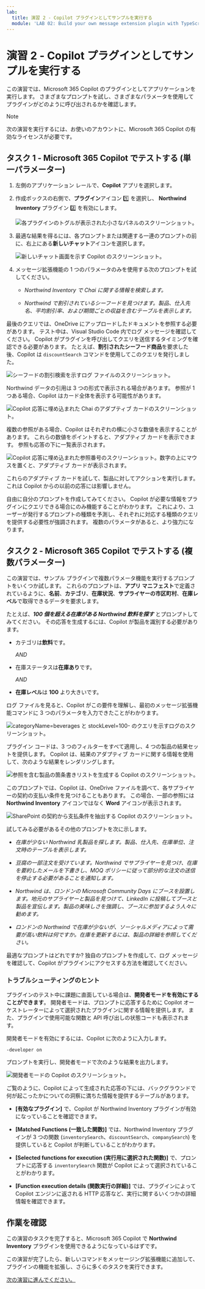 ```yaml
---
lab:
  title: 演習 2 - Copilot プラグインとしてサンプルを実行する
  module: 'LAB 02: Build your own message extension plugin with TypeScript (TS) for Microsoft 365 Copilot'
---
```


# 演習 2 - Copilot プラグインとしてサンプルを実行する

この演習では、Microsoft 365 Copilot のプラグインとしてアプリケーションを実行します。 さまざまなプロンプトを試し、さまざまなパラメータを使用してプラグインがどのように呼び出されるかを確認します。

> [!NOTE]  
> 次の演習を実行するには、お使いのアカウントに、Microsoft 365 Copilot の有効なライセンスが必要です。

## タスク 1 - Microsoft 365 Copilot でテストする (単一パラメーター)

1. 左側のアプリケーション レールで、**Copilot** アプリを選択します。

1. 作成ボックスの右側で、**プラグイン**アイコン 1️⃣ を選択し、 **Northwind Inventory** プラグイン 2️⃣ を有効にします。

    ![各プラグインのトグルが表示された小さなパネルのスクリーンショット。](../media/3-02-plugin-panel.png)

1. 最適な結果を得るには、各プロンプトまたは関連する一連のプロンプトの前に、右上にある**新しいチャット**アイコンを選択します。

    ![新しいチャット画面を示す Copilot のスクリーンショット。](../media/3-01-new-chat.png)

1. メッセージ拡張機能の 1 つのパラメータのみを使用する次のプロンプトを試してください。

    - _Northwind Inventory で Chai に関する情報を検索します。_

    - _Northwind で割引されているシーフードを見つけます。製品、仕入先名、平均割引率、および期間ごとの収益を含むテーブルを表示します。_

最後のクエリでは、OneDrive にアップロードしたドキュメントを参照する必要があります。 テスト中は、Visual Studio Code 内でログ メッセージを確認してください。 Copilot がプラグインを呼び出してクエリを送信するタイミングを確認できる必要があります。 たとえば、**割引されたシーフード商品**を要求した後、Copilot は `discountSearch` コマンドを使用してこのクエリを発行しました。

![シーフードの割引検索を示すログ ファイルのスクリーンショット。](../media/3-02-a-query-log-1.png)

Northwind データの引用は 3 つの形式で表示される場合があります。 参照が 1 つある場合、Copilot はカード全体を表示する可能性があります。

![Copilot 応答に埋め込まれた Chai のアダプティブ カードのスクリーンショット。](../media/3-03-a-response-on-chai.png)

複数の参照がある場合、Copilot はそれぞれの横に小さな数値を表示することがあります。 これらの数値をポイントすると、アダプティブ カードを表示できます。 参照も応答の下に一覧表示されます。

![Copilot 応答に埋め込まれた参照番号のスクリーンショット。数字の上にマウスを置くと、アダプティブ カードが表示されます。](../media/3-03-response-on-chai.png)

これらのアダプティブ カードを試して、製品に対してアクションを実行します。 これは Copilot からの以前の応答には影響しません。

自由に自分のプロンプトを作成してみてください。 Copilot が必要な情報をプラグインにクエリできる場合にのみ機能することがわかります。 これにより、ユーザーが発行するプロンプトの種類を予測し、それぞれに対応する種類のクエリを提供する必要性が強調されます。 複数のパラメータがあると、より強力になります。

## タスク 2 - Microsoft 365 Copilot でテストする (複数パラメーター)

この演習では、サンプル プラグインで複数パラメータ機能を実行するプロンプトをいくつか試します。 これらのプロンプトは、**アプリ マニフェスト**で定義されているように、**名前**、**カテゴリ**、**在庫状況**、**サプライヤーの市区町村**、**在庫レベル**で取得できるデータを要求します。

たとえば、**_100 個を超える在庫がある Northwind 飲料を探す_** とプロンプトしてみてください。 その応答を生成するには、Copilot が製品を識別する必要があります。

- カテゴリは**飲料**です。
  
  _AND_

- 在庫ステータスは**在庫あり**です。

  _AND_

- **在庫レベル**は **100** より大きいです。

ログ ファイルを見ると、Copilot がこの要件を理解し、最初のメッセージ拡張機能コマンドに 3 つのパラメータを入力できたことがわかります。

![categoryName=beverages と stockLevel=100- のクエリを示すログのスクリーンショット。](../media/3-06-find-northwind-beverages-with-more-than-100.png)

プラグイン コードは、3 つのフィルターをすべて適用し、4 つの製品の結果セットを提供します。 Copilot は、結果のアダプティブ カードに関する情報を使用して、次のような結果をレンダリングします。

![参照を含む製品の箇条書きリストを生成する Copilot のスクリーンショット。](../media/3-06-b-find-northwind-beverages-with-more-than-100.png)

このプロンプトでは、Copilot は、OneDrive ファイルを調べて、各サプライヤーの契約の支払い条件を見つけることもあります。 この場合、一部の参照には **Northwind Inventory** アイコンではなく **Word** アイコンが表示されます。

![SharePoint の契約から支払条件を抽出する Copilot のスクリーンショット。](../media/3-06-c-payment-terms.png)

試してみる必要があるその他のプロンプトを次に示します。

- _在庫が少ない Northwind 乳製品を探します。製品、仕入先、在庫単位、注文時のテーブルを表示します。_

- _豆腐の一部注文を受けています。Northwind でサプライヤーを見つけ、在庫を要約したメールを下書きし、MOQ ポリシーに従って部分的な注文の送信を停止する必要があることを通知します。_

- _Northwind は、ロンドンの Microsoft Community Days にブースを設置します。地元のサプライヤーと製品を見つけて、LinkedIn に投稿してブースと製品を宣伝します。製品の美味しさを強調し、ブースに参加するよう人々に勧めます。_

- _ロンドンの Northwind で在庫が少ないが、ソーシャルメディアによって需要が高い飲料は何ですか。在庫を更新するには、製品の詳細を参照してください。_

最適なプロンプトはどれですか? 独自のプロンプトを作成して、ログ メッセージを確認して、Copilot がプラグインにアクセスする方法を確認してください。

### トラブルシューティングのヒント

プラグインのテスト中に課題に直面している場合は、**開発者モードを有効にすることができます**。 開発者モードは、プロンプトに応答するために Copilot オーケストレーターによって選択されたプラグインに関する情報を提供します。 また、プラグインで使用可能な関数と API 呼び出しの状態コードも表示されます。

開発者モードを有効にするには、Copilot に次のように入力します。

```console
-developer on
```

プロンプトを実行し、開発者モードで次のような結果を出力します。 

![開発者モードの Copilot のスクリーンショット。](../media/3-03-b-developer-mode.png)

ご覧のように、Copilot によって生成された応答の下には、バックグラウンドで何が起こったかについての洞察に満ちた情報を提供するテーブルがあります。

- **[有効なプラグイン]** で、Copilot が Northwind Inventory プラグインが有効になっていることを確認できます。

- **[Matched Functions (一致した関数)]** では、Northwind Inventory プラグインが 3 つの関数 (`inventorySearch`、`discountSearch`、`companySearch`) を提供していると Copilot が判断していることがわかります。

- **[Selected functions for execution (実行用に選択された関数)]** で、プロンプトに応答する `inventorySearch` 関数が Copilot によって選択されていることがわかります。

- **[Function execution details (関数実行の詳細)]** では、プラグインによって Copilot エンジンに返される HTTP 応答など、実行に関するいくつかの詳細情報を確認できます。

## 作業を確認

この演習のタスクを完了すると、Microsoft 365 Copilot で **Northwind Inventory** プラグインを使用できるようになっているはずです。 

この演習が完了したら、新しいコマンドをメッセージング拡張機能に追加して、プラグインの機能を拡張し、さらに多くのタスクを実行できます。 

[次の演習に進んでください。](./5-exercise-3-add-new-command.md)
